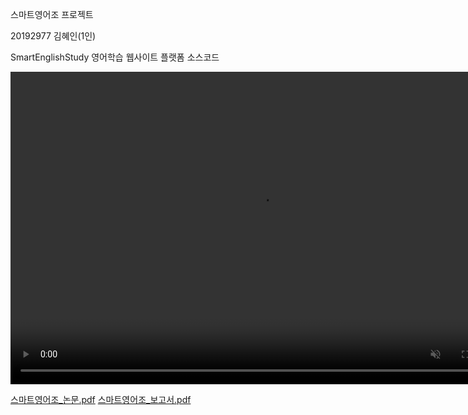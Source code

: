 스마트영어조 프로젝트

20192977 김혜인(1인)

SmartEnglishStudy 영어학습 웹사이트 플랫폼 소스코드

<video controls="" width="800" height="500" muted="" loop="" autoplay="">
  <source src="https://user-images.githubusercontent.com/101243964/213070577-deb4d112-d98f-4497-baa2-53a697f3bc22.mp4" type="video/mp4">
</video>


[스마트영어조_논문.pdf](https://github.com/estherkim083/smartenglishstudy-website-react/files/11414047/_.pdf)
[스마트영어조_보고서.pdf](https://github.com/estherkim083/smartenglishstudy-website-react/files/11414049/_.pdf)
